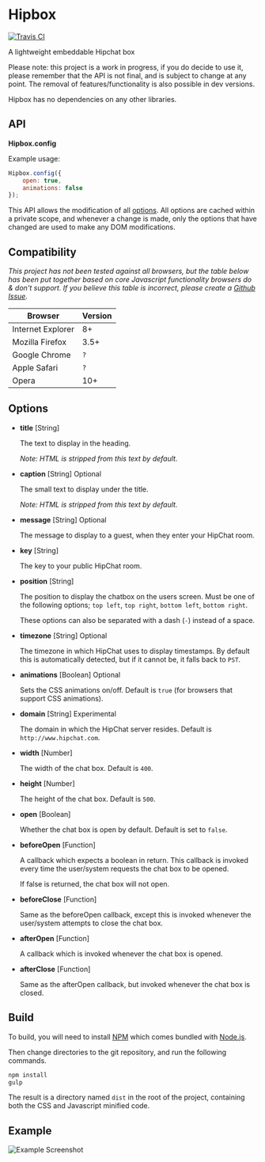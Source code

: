 # Hipbox

[![Travis CI](https://travis-ci.org/iampseudo/hipbox.svg)](https://travis-ci.org/iampseudo/hipbox)

A lightweight embeddable Hipchat box

Please note: this project is a work in progress, if you do decide to use it, please remember that the API is not final, and is subject to change at any point. The removal of features/functionality is also possible in dev versions.

Hipbox has no dependencies on any other libraries.

## API

**Hipbox.config**

Example usage:

```javascript
Hipbox.config({
    open: true,
    animations: false
});
```

This API allows the modification of all [options](#options). All options are cached within a private scope, and whenever a change is made, only the options that have changed are used to make any DOM modifications.

## Compatibility

*This project has not been tested against all browsers, but the table below has been put together based on core Javascript functionality browsers do & don't support. If you believe this table is incorrect, please create a [Github Issue](https://github.com/iampseudo/hipbox/issues).*

| Browser           | Version |
| ----------------- | ------- |
| Internet Explorer | 8+      |
| Mozilla Firefox   | 3.5+    |
| Google Chrome     | `?`     |
| Apple Safari      | `?`     |
| Opera             | 10+     |

## Options

- **title** [String]

  The text to display in the heading.

  *Note: HTML is stripped from this text by default.*

- **caption** [String] Optional

  The small text to display under the title.

  *Note: HTML is stripped from this text by default.*

- **message** [String] Optional

  The message to display to a guest, when they enter your HipChat room.

- **key** [String]

  The key to your public HipChat room.

- **position** [String]

  The position to display the chatbox on the users screen. Must be one of the following options; `top left`, `top right`, `bottom left`, `bottom right`.

  These options can also be separated with a dash (`-`) instead of a space.

- **timezone** [String] Optional

  The timezone in which HipChat uses to display timestamps. By default this is automatically detected, but if it cannot be, it falls back to `PST`.

- **animations** [Boolean] Optional

  Sets the CSS animations on/off. Default is `true` (for browsers that support CSS animations).

- **domain** [String] Experimental

  The domain in which the HipChat server resides. Default is `http://www.hipchat.com`.

- **width** [Number]

  The width of the chat box. Default is `400`.

- **height** [Number]

  The height of the chat box. Default is `500`.

- **open** [Boolean]

  Whether the chat box is open by default. Default is set to `false`.

- **beforeOpen** [Function]

  A callback which expects a boolean in return. This callback is invoked every time the user/system requests the chat box to be opened.

  If false is returned, the chat box will not open.

- **beforeClose** [Function]

  Same as the beforeOpen callback, except this is invoked whenever the user/system attempts to close the chat box.

- **afterOpen** [Function]

  A callback which is invoked whenever the chat box is opened.

- **afterClose** [Function]

  Same as the afterOpen callback, but invoked whenever the chat box is closed.

## Build

To build, you will need to install [NPM](https://www.npmjs.org/) which comes bundled with [Node.js](http://nodejs.org/download/).

Then change directories to the git repository, and run the following commands.

```bash
npm install
gulp
```

The result is a directory named `dist` in the root of the project, containing both the CSS and Javascript minified code.

## Example

![Example Screenshot](-https://raw.githubusercontent.com/iampseudo/hipbox/master/example/screenshot.png)